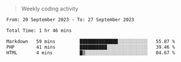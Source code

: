 > Weekly coding activity
<!--START_SECTION:waka-->

```txt
From: 20 September 2023 - To: 27 September 2023

Total Time: 1 hr 46 mins

Markdown   59 mins         ██████████████░░░░░░░░░░░   55.87 %
PHP        41 mins         ██████████░░░░░░░░░░░░░░░   39.46 %
HTML       4 mins          █▒░░░░░░░░░░░░░░░░░░░░░░░   04.67 %
```

<!--END_SECTION:waka-->
